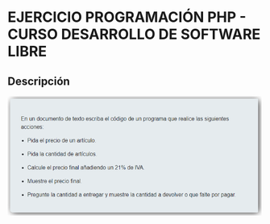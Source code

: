 # EJERCICIO PROGRAMACIÓN PHP - CURSO DESARROLLO DE SOFTWARE LIBRE

## Descripción
![Alt text](image.png)